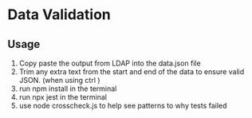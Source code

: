 # Data Validation

## Usage
1. Copy paste the output from LDAP into the data.json file
2. Trim any extra text from the start and end of the data to ensure valid JSON. (when using ctrl )
3. run npm install in the terminal
4. run npx jest in the terminal
5. use node crosscheck.js to help see patterns to why tests failed
